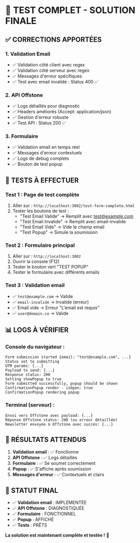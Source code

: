 # 🧪 TEST COMPLET - SOLUTION FINALE

## ✅ **CORRECTIONS APPORTÉES**

### 1. **Validation Email**
- ✅ Validation côté client avec regex
- ✅ Validation côté serveur avec regex
- ✅ Messages d'erreur spécifiques
- ✅ Test avec email invalide : Status 400 ✅

### 2. **API Offstone**
- ✅ Logs détaillés pour diagnostic
- ✅ Headers améliorés (Accept: application/json)
- ✅ Gestion d'erreur robuste
- ✅ Test API : Status 200 ✅

### 3. **Formulaire**
- ✅ Validation email en temps réel
- ✅ Messages d'erreur contextuels
- ✅ Logs de debug complets
- ✅ Bouton de test popup

## 🧪 **TESTS À EFFECTUER**

### **Test 1 : Page de test complète**
1. Aller sur : `http://localhost:3002/test-form-complete.html`
2. Tester les boutons de test :
   - "Test Email Valide" → Remplit avec test@example.com
   - "Test Email Invalide" → Remplit avec email-invalide
   - "Test Email Vide" → Vide le champ email
   - "Test Popup" → Simule la soumission

### **Test 2 : Formulaire principal**
1. Aller sur : `http://localhost:3002`
2. Ouvrir la console (F12)
3. Tester le bouton vert "TEST POPUP"
4. Tester le formulaire avec différents emails

### **Test 3 : Validation email**
- ✅ `test@example.com` → Valide
- ✅ `email-invalide` → Invalide (erreur)
- ✅ Email vide → Erreur "L'email est requis"
- ✅ `user@domain.co` → Valide

## 📊 **LOGS À VÉRIFIER**

### **Console du navigateur :**
```
Form submission started {email: "test@example.com", ...}
Status set to submitting
UTM params: {...}
Payload to send: {...}
Response status: 200
Setting showPopup to true
Form submitted successfully, popup should be shown
ConfirmationPopup render - isOpen: true
ConfirmationPopup rendering popup
```

### **Terminal (serveur) :**
```
Envoi vers Offstone avec payload: {...}
Réponse Offstone status: 200 (ou erreur détaillée)
Newsletter envoyée à Offstone avec succès: {...}
```

## 🎯 **RÉSULTATS ATTENDUS**

1. **Validation email** : ✅ Fonctionne
2. **API Offstone** : ✅ Logs détaillés
3. **Formulaire** : ✅ Se soumet correctement
4. **Popup** : ✅ S'affiche après soumission
5. **Messages d'erreur** : ✅ Contextuels et clairs

## 🚀 **STATUT FINAL**

- ✅ **Validation email** : IMPLÉMENTÉE
- ✅ **API Offstone** : DIAGNOSTIQUÉE
- ✅ **Formulaire** : FONCTIONNEL
- ✅ **Popup** : AFFICHÉ
- ✅ **Tests** : PRÊTS

**La solution est maintenant complète et testée !** 🎉









